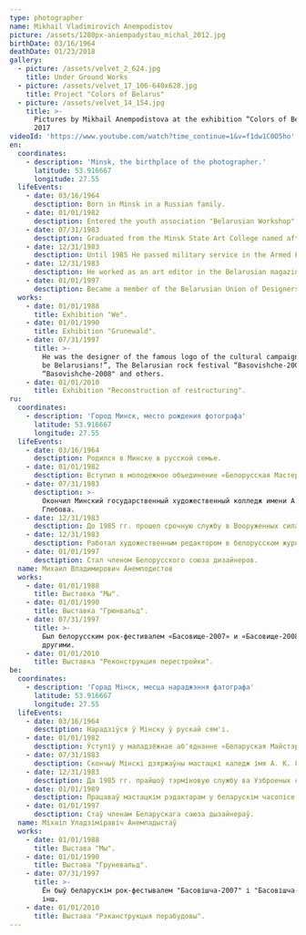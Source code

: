 ```yaml
---
type: photographer
name: Mikhail Vladimirovich Anempodistov
picture: /assets/1280px-aniempadystau_michal_2012.jpg
birthDate: 03/16/1964
deathDate: 01/23/2018
gallery:
  - picture: /assets/velvet_2_624.jpg
    title: Under Ground Works
  - picture: /assets/velvet_17_106-640x628.jpg
    title: Project "Colors of Belarus"
  - picture: /assets/velvet_14_154.jpg
    title: >-
      Pictures by Mikhail Anempodistova at the exhibition “Colors of Belarus” in
      2017
videoId: 'https://www.youtube.com/watch?time_continue=1&v=f1dw1C0O5ho'
en:
  coordinates:
    - description: 'Minsk, the birthplace of the photographer.'
      latitude: 53.916667
      longitude: 27.55
  lifeEvents:
    - date: 03/16/1964
      desctiption: Born in Minsk in a Russian family.
    - date: 01/01/1982
      desctiption: Entered the youth association "Belarusian Workshop".
    - date: 07/31/1983
      desctiption: Graduated from the Minsk State Art College named after A. Glebov.
    - date: 12/31/1983
      desctiption: Until 1985 He passed military service in the Armed Forces of the USSR.
    - date: 12/31/1983
      desctiption: He worked as an art editor in the Belarusian magazine "Birch".
    - date: 01/01/1997
      desctiption: Became a member of the Belarusian Union of Designers.
  works:
    - date: 01/01/1988
      title: Exhibition "We".
    - date: 01/01/1990
      title: Exhibition "Grunewald".
    - date: 07/31/1997
      title: >-
        He was the designer of the famous logo of the cultural campaign “Let's
        be Belarusians!”, The Belarusian rock festival “Basovishche-2007” and
        “Basovishche-2008" and others.
    - date: 01/01/2010
      title: Exhibition "Reconstruction of restructuring".
ru:
  coordinates:
    - description: 'Город Минск, место рождения фотографа'
      latitude: 53.916667
      longitude: 27.55
  lifeEvents:
    - date: 03/16/1964
      desctiption: Родился в Минске в русской семье.
    - date: 01/01/1982
      desctiption: Вступил в молодежное объединение «Белорусская Мастерская».
    - date: 07/31/1983
      desctiption: >-
        Окончил Минский государственный художественный колледж имени А. К.
        Глебова.
    - date: 12/31/1983
      desctiption: До 1985 гг. прошел срочную службу в Вооруженных силах СССР.
    - date: 12/31/1983
      desctiption: Работал художественным редактором в белорусском журнале «Березка».
    - date: 01/01/1997
      desctiption: Стал членом Белорусского союза дизайнеров.
  name: Михаил Владимирович Анемподистов
  works:
    - date: 01/01/1988
      title: Выставка "Мы".
    - date: 01/01/1990
      title: Выставка "Грюнвальд".
    - date: 07/31/1997
      title: >-
        Был белорусским рок-фестивалем «Басовище-2007» и «Басовище-2008» и
        другими.
    - date: 01/01/2010
      title: Выставка "Реконструкция перестройки".
be:
  coordinates:
    - description: 'Горад Мінск, месца нараджэння фатографа'
      latitude: 53.916667
      longitude: 27.55
  lifeEvents:
    - date: 03/16/1964
      desctiption: Нарадзіўся ў Мінску ў рускай сям'і.
    - date: 01/01/1982
      desctiption: Ўступіў у маладзёжнае аб'яднанне «Беларуская Майстэрня».
    - date: 07/31/1983
      desctiption: Скончыў Мінскі дзяржаўны мастацкі каледж імя А. К. Глебава.
    - date: 12/31/1983
      desctiption: Да 1985 гг. прайшоў тэрміновую службу ва Узброеных сілах СССР.
    - date: 01/01/1989
      desctiption: Працаваў мастацкім рэдактарам у беларускім часопісе «Бярозка».
    - date: 01/01/1997
      desctiption: Стаў членам Беларускага саюза дызайнераў.
  name: Міхаіл Уладзіміравіч Анемпадыстаў
  works:
    - date: 01/01/1988
      title: Выстава "Мы".
    - date: 01/01/1990
      title: Выстава "Груневальд".
    - date: 07/31/1997
      title: >-
        Ён быў беларускім рок-фестывалем "Басовішча-2007" і "Басовішча-2008" і
        інш.
    - date: 01/01/2010
      title: Выстава "Рэканструкцыя перабудовы".
---
```


